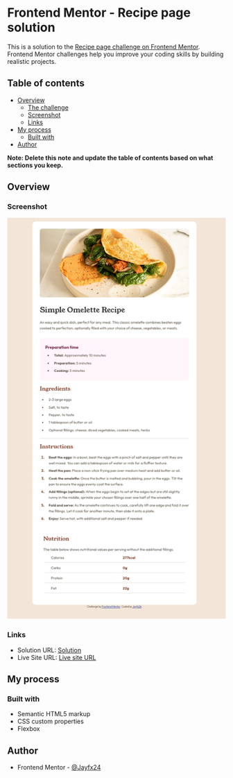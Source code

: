 # Frontend Mentor - Recipe page solution

This is a solution to the [Recipe page challenge on Frontend Mentor](https://www.frontendmentor.io/challenges/recipe-page-KiTsR8QQKm). Frontend Mentor challenges help you improve your coding skills by building realistic projects. 

## Table of contents

- [Overview](#overview)
  - [The challenge](#the-challenge)
  - [Screenshot](#screenshot)
  - [Links](#links)
- [My process](#my-process)
  - [Built with](#built-with)
- [Author](#author)


**Note: Delete this note and update the table of contents based on what sections you keep.**

## Overview

### Screenshot

![](assets/images/image.png)



### Links

- Solution URL: [Solution](https://github.com/Jayfx24/FM-recipe-page)
- Live Site URL: [Live site URL](https://jayfx24.github.io/FM-recipe-page)

## My process

### Built with

- Semantic HTML5 markup
- CSS custom properties
- Flexbox






## Author


- Frontend Mentor - [@Jayfx24](https://www.frontendmentor.io/profile/jayfx24)

